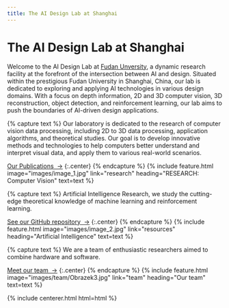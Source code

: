 ```yaml
---
title: The AI Design Lab at Shanghai
---
```



# The AI Design Lab at Shanghai

Welcome to the AI Design Lab at [Fudan Unversity](https://sme.fudan.edu.cn/), a dynamic research facility at the forefront of the intersection between AI and design. Situated within the prestigious Fudan University in Shanghai, China, our lab is dedicated to exploring and applying AI technologies in various design domains. With a focus on depth information, 2D and 3D computer vision, 3D reconstruction, object detection, and reinforcement learning, our lab aims to push the boundaries of AI-driven design applications.

<!-- section break -->

{% capture text %}
Our laboratory is dedicated to the research of computer vision data processing, including 2D to 3D data processing, application algorithms, and theoretical studies. Our goal is to develop innovative methods and technologies to help computers better understand and interpret visual data, and apply them to various real-world scenarios.

[Our Publications &nbsp;→](research)
{:.center}
{% endcapture %}
{%
  include feature.html
  image="images/image_1.jpg"
  link="research"
  heading="RESEARCH: Computer Vision"
  text=text
%}

{% capture text %}
Artificial Intelligence Research, we study the cutting-edge theoretical knowledge of machine learning and reinforcement learning.

[See our GitHub repository &nbsp;→](https://github.com/PatrickAIlab/)
{:.center}
{% endcapture %}
{%
  include feature.html
  image="images/image_2.jpg"
  link="resources"
  heading="Artificial Intelligence"
  text=text
%}

{% capture text %}
We are a team of enthusiastic researchers aimed to combine hardware and software.

[Meet our team &nbsp;→](team)
{:.center}
{% endcapture %}
{%
  include feature.html
  image="images/team/Obrazek3.jpg"
  link="team"
  heading="Our team"
  text=text
%}



{% include centerer.html html=html %}
